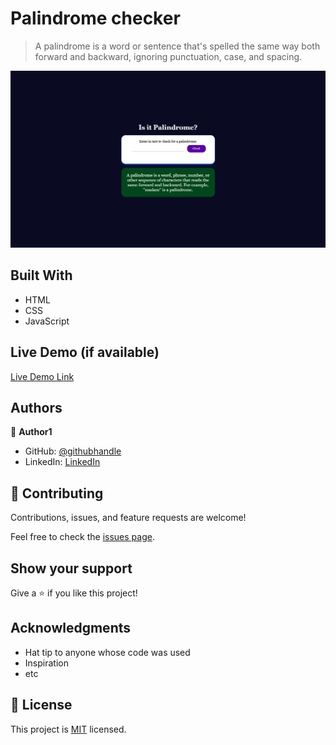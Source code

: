 # Palindrome checker

> A palindrome is a word or sentence that's spelled the same way both forward and backward, ignoring punctuation, case, and spacing.

![](/image/palindrome_Cheker.png)

## Built With

- HTML
- CSS
- JavaScript

## Live Demo (if available)

[Live Demo Link](https://livedemo.com)


## Authors

👤 **Author1**

- GitHub: [@githubhandle](https://github.com/jdbs9514)
- LinkedIn: [LinkedIn](https://linkedin.com/in/macoin)


## 🤝 Contributing

Contributions, issues, and feature requests are welcome!

Feel free to check the [issues page](../../issues/).

## Show your support

Give a ⭐️ if you like this project!

## Acknowledgments

- Hat tip to anyone whose code was used
- Inspiration
- etc

## 📝 License

This project is [MIT](./MIT.md) licensed.
